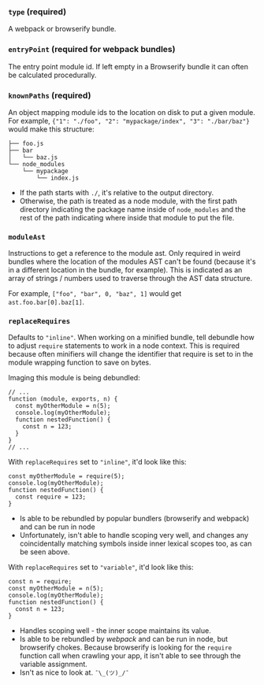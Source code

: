 ### `type` (required)
A webpack or browserify bundle.

### `entryPoint` (required for webpack bundles)
The entry point module id. If left empty in a Browserify bundle it can often be calculated
procedurally.

### `knownPaths` (required)
An object mapping module ids to the location on disk to put a given module. For example, `{"1":
"./foo", "2": "mypackage/index", "3": "./bar/baz"}` would make this structure:
```
├── foo.js
├── bar
│   └── baz.js
└── node_modules
    └── mypackage
        └── index.js
```
  - If the path starts with `./`, it's relative to the output directory.
  - Otherwise, the path is treated as a node module, with the first path directory indicating the
    package name inside of `node_modules` and the rest of the path indicating where inside that
    module to put the file.

### `moduleAst`
Instructions to get a reference to the module ast. Only required in weird bundles where the location
of the modules AST can't be found (because it's in a different location in the bundle, for example).
This is indicated as an array of strings / numbers used to traverse through the AST data structure.

For example, `["foo", "bar", 0, "baz", 1]` would get `ast.foo.bar[0].baz[1]`.

### `replaceRequires`
Defaults to `"inline"`. When working on a minified bundle, tell debundle how to adjust `require` 
statements to work in a node context. This is required because often minifiers will change the
identifier that require is set to in the module wrapping function to save on bytes.

Imaging this module is being debundled:
```
// ...
function (module, exports, n) {
  const myOtherModule = n(5);
  console.log(myOtherModule);
  function nestedFunction() {
    const n = 123;
  }
}
// ...
```

With `replaceRequires` set to `"inline"`, it'd look like this:
```
const myOtherModule = require(5);
console.log(myOtherModule);
function nestedFunction() {
  const require = 123;
}
```

- Is able to be rebundled by popular bundlers (browserify and webpack) and can be run in node
- Unfortunately, isn't able to handle scoping very well, and changes any coincidentally matching
symbols inside inner lexical scopes too, as can be seen above.

With `replaceRequires` set to `"variable"`, it'd look like this:
```
const n = require;
const myOtherModule = n(5);
console.log(myOtherModule);
function nestedFunction() {
  const n = 123;
}
```

- Handles scoping well - the inner scope maintains its value.
- Is able to be rebundled by *webpack* and can be run in node, but browserify chokes. Because
browserify is looking for the `require` function call when crawling your app, it isn't able to see
through the variable assignment.
- Isn't as nice to look at. `¯\_(ツ)_/¯`
